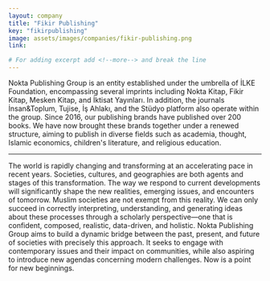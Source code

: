 ```yaml
---
layout: company
title: "Fikir Publishing"
key: "fikirpublishing"
image: assets/images/companies/fikir-publishing.png
link: 

# For adding excerpt add <!--more--> and break the line
---
```

Nokta Publishing Group is an entity established under the umbrella of İLKE Foundation, encompassing several imprints including Nokta Kitap, Fikir Kitap, Mesken Kitap, and İktisat Yayınları. In addition, the journals İnsan&Toplum, Tujise, İş Ahlakı, and the Stüdyo platform also operate within the group.
Since 2016, our publishing brands have published over 200 books. We have now brought these brands together under a renewed structure, aiming to publish in diverse fields such as academia, thought, Islamic economics, children's literature, and religious education.
________________________________________
The world is rapidly changing and transforming at an accelerating pace in recent years. Societies, cultures, and geographies are both agents and stages of this transformation.
The way we respond to current developments will significantly shape the new realities, emerging issues, and encounters of tomorrow. Muslim societies are not exempt from this reality.
We can only succeed in correctly interpreting, understanding, and generating ideas about these processes through a scholarly perspective—one that is confident, composed, realistic, data-driven, and holistic.
Nokta Publishing Group aims to build a dynamic bridge between the past, present, and future of societies with precisely this approach. It seeks to engage with contemporary issues and their impact on communities, while also aspiring to introduce new agendas concerning modern challenges.
Now is a point for new beginnings.


<!--more-->
